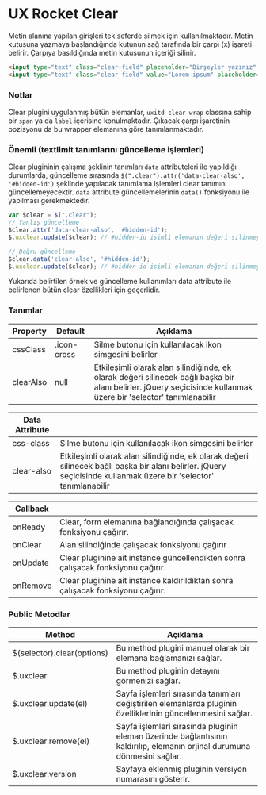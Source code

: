 UX Rocket Clear
==============
Metin alanına yapılan girişleri tek seferde silmek için kullanılmaktadır. Metin kutusuna yazmaya başlandığında kutunun sağ tarafında bir çarpı (x) işareti belirir. Çarpıya basıldığında metin kutusunun içeriği silinir.


```HTML
<input type="text" class="clear-field" placeholder="Birşeyler yazınız" />
<input type="text" class="clear-field" value="Lorem ipsum" placeholder="Birşeyler yazınız" />
```

### Notlar
Clear plugini uygulanmış bütün elemanlar, `uxitd-clear-wrap` classına sahip bir `span` ya da `label`  içerisine konulmaktadır. Çıkacak çarpı işaretinin pozisyonu da bu wrapper elemanına göre tanımlanmaktadır.

### Önemli (textlimit tanımlarını güncelleme işlemleri)
Clear plugininin çalışma şeklinin tanımları `data` attributeleri ile yapıldığı durumlarda, güncelleme sırasında `$(".clear").attr('data-clear-also', '#hidden-id')` şeklinde yapılacak tanımlama işlemleri clear tanımını güncellemeyecektir. `data` attribute güncellemelerinin `data()` fonksiyonu ile yapılması gerekmektedir.

```JAVASCRIPT
var $clear = $(".clear");
// Yanlış güncelleme 
$clear.attr('data-clear-also', '#hidden-id');
$.uxclear.update($clear); // #hidden-id isimli elemanın değeri silinmeyecektir.

// Doğru güncelleme
$clear.data('clear-also', '#hidden-id');
$.uxclear.update($clear); // #hidden-id isimli elemanın değeri silinmeye başlayacaktır
```
Yukarıda belirtilen örnek ve güncelleme kullanımları data attribute ile belirlenen bütün clear özellikleri için geçerlidir.



### Tanımlar
Property 			 | Default			| Açıklama
-------------------- | ---------------- | --------
cssClass             | .icon-cross      | Silme butonu için kullanılacak ikon simgesini belirler
clearAlso            |  null            | Etkileşimli olarak alan silindiğinde, ek olarak değeri silinecek bağlı başka bir alanı belirler. jQuery seçicisinde kullanmak üzere bir 'selector' tanımlanabilir

Data Attribute			   | &nbsp;
-------------------------- | -----
css-class                  | Silme butonu için kullanılacak ikon simgesini belirler
clear-also                 | Etkileşimli olarak alan silindiğinde, ek olarak değeri silinecek bağlı başka bir alanı belirler. jQuery seçicisinde kullanmak üzere bir 'selector' tanımlanabilir

Callback			 | &nbsp;
-------------------- | -----
onReady              | Clear, form elemanına bağlandığında çalışacak fonksiyonu çağırır.
onClear              | Alan silindiğinde çalışacak fonksiyonu çağırır
onUpdate             | Clear pluginine ait instance güncellendikten sonra çalışacak fonksiyonu çağırır.
onRemove             | Clear pluginine ait instance kaldırıldıktan sonra çalışacak fonksiyonu çağırır.


### Public Metodlar
Method					   | Açıklama
-------------------------- | -------------------------------------------------------
$(selector).clear(options) | Bu method plugini manuel olarak bir elemana bağlamanızı sağlar.
$.uxclear                  | Bu method pluginin detayını görmenizi sağlar.
$.uxclear.update(el)       | Sayfa işlemleri sırasında tanımları değiştirilen elemanlarda pluginin özelliklerinin güncellenmesini sağlar. 
$.uxclear.remove(el)       | Sayfa işlemleri sırasında pluginin eleman üzerinde bağlantısının kaldırılıp, elemanın orjinal durumuna dönmesini sağlar. 
$.uxclear.version          | Sayfaya eklenmiş pluginin versiyon numarasını gösterir.
